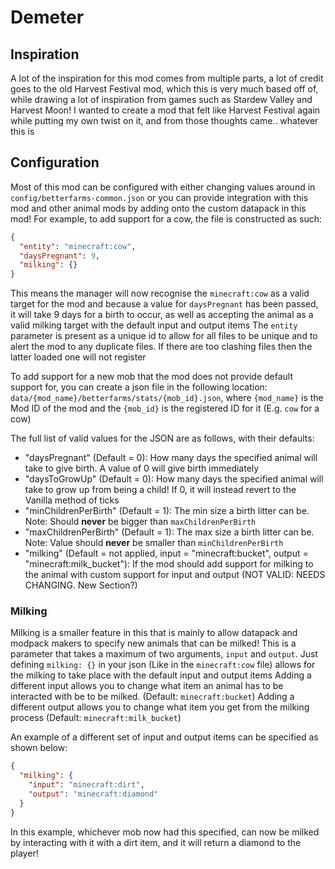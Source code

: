 # Demeter

## Inspiration
A lot of the inspiration for this mod comes from multiple parts, a lot of credit goes to the old Harvest Festival mod, which this is very much based off of, while drawing a lot of inspiration from games such as Stardew Valley and Harvest Moon!
I wanted to create a mod that felt like Harvest Festival again while putting my own twist on it, and from those thoughts came.. whatever this is

## Configuration
Most of this mod can be configured with either changing values around in `config/betterfarms-common.json` or you can provide integration with this mod and other animal mods by adding onto the custom datapack in this mod!
For example, to add support for a cow, the file is constructed as such:
```json
{
  "entity": "minecraft:cow",
  "daysPregnant": 9,
  "milking": {}
}
```

This means the manager will now recognise the `minecraft:cow` as a valid target for the mod and because a value for `daysPregnant` has been passed, it will take 9 days for a birth to occur, as well as accepting the animal as a valid milking target with the default input and output items
The `entity` parameter is present as a unique id to allow for all files to be unique and to alert the mod to any duplicate files. If there are too clashing files then the latter loaded one will not register

To add support for a new mob that the mod does not provide default support for, you can create a json file in the following location: `data/{mod_name}/betterfarms/stats/{mob_id}.json`, where `{mod_name}` is the Mod ID of the mod and the `{mob_id}` is the registered ID for it (E.g. `cow` for a cow)

The full list of valid values for the JSON are as follows, with their defaults:

- "daysPregnant" (Default = 0): How many days the specified animal will take to give birth. A value of 0 will give birth immediately
- "daysToGrowUp" (Default = 0): How many days the specified animal will take to grow up from being a child! If 0, it will instead revert to the Vanilla method of ticks
- "minChildrenPerBirth" (Default = 1): The min size a birth litter can be. Note: Should **never** be bigger than `maxChildrenPerBirth`
- "maxChildrenPerBirth" (Default = 1): The max size a birth litter can be. Note: Value should **never** be smaller than `minChildrenPerBirth`
- "milking" (Default = not applied, input = "minecraft:bucket", output = "minecraft:milk_bucket"): If the mod should add support for milking to the animal with custom support for input and output (NOT VALID: NEEDS CHANGING. New Section?)

### Milking
Milking is a smaller feature in this that is mainly to allow datapack and modpack makers to specify new animals that can be milked!
This is a parameter that takes a maximum of two arguments, `input` and `output`. 
Just defining `milking: {}` in your json (Like in the `minecraft:cow` file) allows for the milking to take place with the default input and output items
Adding a different input allows you to change what item an animal has to be interacted with be to be milked. (Default: `minecraft:bucket`) 
Adding a different output allows you to change what item you get from the milking process (Default: `minecraft:milk_bucket`)

An example of a different set of input and output items can be specified as shown below:

```json
{
  "milking": {
    "input": "minecraft:dirt",
    "output": "minecraft:diamond"
  }
}
```

In this example, whichever mob now had this specified, can now be milked by interacting with it with a dirt item, and it will return a diamond to the player!